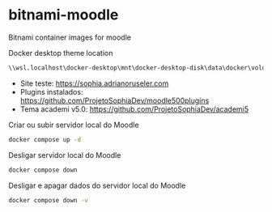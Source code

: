 # bitnami-moodle
Bitnami container images for moodle

Docker desktop theme location
```bash
\\wsl.localhost\docker-desktop\mnt\docker-desktop-disk\data\docker\volumes\sophiadev-mariadb_moodle_data\_data\theme
```

- Site teste: https://sophia.adrianoruseler.com
- Plugins instalados: https://github.com/ProjetoSophiaDev/moodle500plugins
- Tema academi v5.0: https://github.com/ProjetoSophiaDev/academi5

Criar ou subir servidor local do Moodle
```bash
docker compose up -d
```
Desligar servidor local do Moodle
```bash
docker compose down
```

Desligar e apagar dados do servidor local do Moodle
```bash
docker compose down -v
```